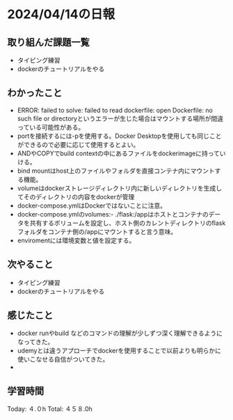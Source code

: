 # 2024/04/14の日報
## 取り組んだ課題一覧
* タイピング練習
* dockerのチュートリアルをやる
## わかったこと
* ERROR: failed to solve: failed to read dockerfile: open Dockerfile: no such file or directoryというエラーが生じた場合はマウントする場所が間違っている可能性がある。
* portを接続するには-pを使用する。Docker Desktopを使用しても同じことができるので必要に応じて使用するとよい。
* ANDやCOPYでbuild contextの中にあるファイルをdockerimageに持っていける。
* bind mountはhost上のファイルやフォルダを直接コンテナ内にマウントする機能。
* volumeはdockerストレージディレクトリ内に新しいディレクトリを生成してそのディレクトリの内容をdockerが管理
* docker-compose.ymlはDockerではないことに注意。
* docker-compose.ymlのvolumes:- ./flask:/appはホストとコンテナのデータを共有するボリュームを設定し、ホスト側のカレントディレクトリのflaskフォルダをコンテナ側の/appにマウントすると言う意味。
* enviromentには環境変数と値を設定する。
## 次やること
* タイピング練習
* dockerのチュートリアルをやる
## 感じたこと
* docker runやbuild などのコマンドの理解が少しずつ深く理解できるようになってきた。
* udemyとは違うアプローチでdockerを使用することで以前よりも明らかに使いこなせる自信がついてきた。
* 
##  学習時間
Today: ４.０h
Total: ４５８.0h
